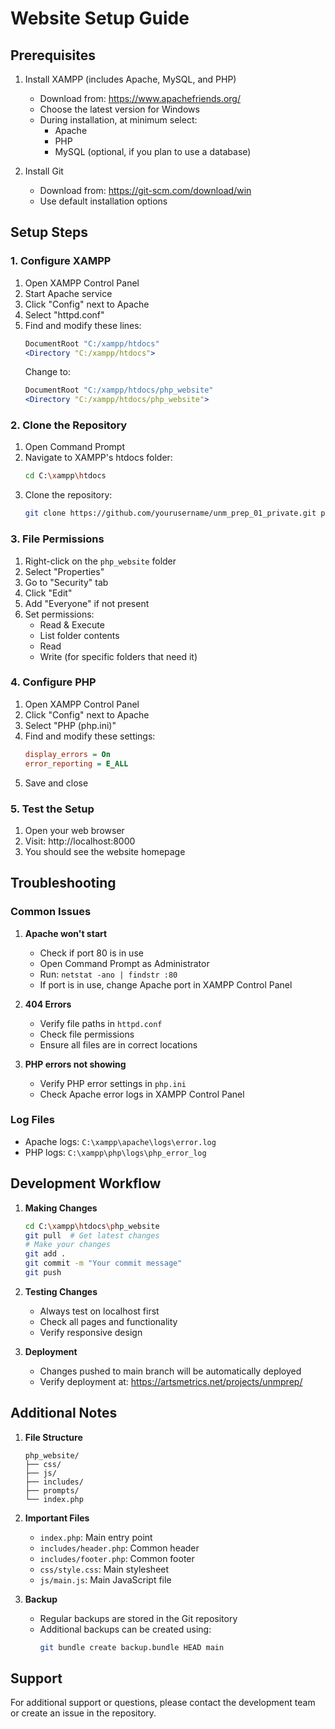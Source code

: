# Website Setup Guide

## Prerequisites
1. Install XAMPP (includes Apache, MySQL, and PHP)
   - Download from: https://www.apachefriends.org/
   - Choose the latest version for Windows
   - During installation, at minimum select:
     - Apache
     - PHP
     - MySQL (optional, if you plan to use a database)

2. Install Git
   - Download from: https://git-scm.com/download/win
   - Use default installation options

## Setup Steps

### 1. Configure XAMPP
1. Open XAMPP Control Panel
2. Start Apache service
3. Click "Config" next to Apache
4. Select "httpd.conf"
5. Find and modify these lines:
   ```apache
   DocumentRoot "C:/xampp/htdocs"
   <Directory "C:/xampp/htdocs">
   ```
   Change to:
   ```apache
   DocumentRoot "C:/xampp/htdocs/php_website"
   <Directory "C:/xampp/htdocs/php_website">
   ```

### 2. Clone the Repository
1. Open Command Prompt
2. Navigate to XAMPP's htdocs folder:
   ```bash
   cd C:\xampp\htdocs
   ```
3. Clone the repository:
   ```bash
   git clone https://github.com/yourusername/unm_prep_01_private.git php_website
   ```

### 3. File Permissions
1. Right-click on the `php_website` folder
2. Select "Properties"
3. Go to "Security" tab
4. Click "Edit"
5. Add "Everyone" if not present
6. Set permissions:
   - Read & Execute
   - List folder contents
   - Read
   - Write (for specific folders that need it)

### 4. Configure PHP
1. Open XAMPP Control Panel
2. Click "Config" next to Apache
3. Select "PHP (php.ini)"
4. Find and modify these settings:
   ```ini
   display_errors = On
   error_reporting = E_ALL
   ```
5. Save and close

### 5. Test the Setup
1. Open your web browser
2. Visit: http://localhost:8000
3. You should see the website homepage

## Troubleshooting

### Common Issues

1. **Apache won't start**
   - Check if port 80 is in use
   - Open Command Prompt as Administrator
   - Run: `netstat -ano | findstr :80`
   - If port is in use, change Apache port in XAMPP Control Panel

2. **404 Errors**
   - Verify file paths in `httpd.conf`
   - Check file permissions
   - Ensure all files are in correct locations

3. **PHP errors not showing**
   - Verify PHP error settings in `php.ini`
   - Check Apache error logs in XAMPP Control Panel

### Log Files
- Apache logs: `C:\xampp\apache\logs\error.log`
- PHP logs: `C:\xampp\php\logs\php_error_log`

## Development Workflow

1. **Making Changes**
   ```bash
   cd C:\xampp\htdocs\php_website
   git pull  # Get latest changes
   # Make your changes
   git add .
   git commit -m "Your commit message"
   git push
   ```

2. **Testing Changes**
   - Always test on localhost first
   - Check all pages and functionality
   - Verify responsive design

3. **Deployment**
   - Changes pushed to main branch will be automatically deployed
   - Verify deployment at: https://artsmetrics.net/projects/unmprep/

## Additional Notes

1. **File Structure**
   ```
   php_website/
   ├── css/
   ├── js/
   ├── includes/
   ├── prompts/
   └── index.php
   ```

2. **Important Files**
   - `index.php`: Main entry point
   - `includes/header.php`: Common header
   - `includes/footer.php`: Common footer
   - `css/style.css`: Main stylesheet
   - `js/main.js`: Main JavaScript file

3. **Backup**
   - Regular backups are stored in the Git repository
   - Additional backups can be created using:
     ```bash
     git bundle create backup.bundle HEAD main
     ```

## Support
For additional support or questions, please contact the development team or create an issue in the repository. 